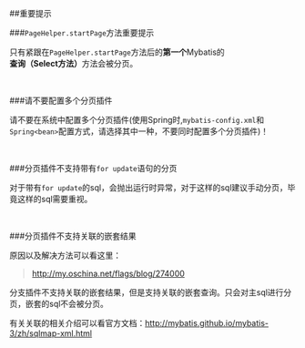 ##重要提示  

###`PageHelper.startPage`方法重要提示

只有紧跟在`PageHelper.startPage`方法后的<b>第一个</b>Mybatis的<b>查询（Select方法）</b>方法会被分页。

<br/>

###请不要配置多个分页插件

请不要在系统中配置多个分页插件(使用Spring时,`mybatis-config.xml`和`Spring<bean>`配置方式，请选择其中一种，不要同时配置多个分页插件)！

<br/>

###分页插件不支持带有`for update`语句的分页

对于带有`for update`的sql，会抛出运行时异常，对于这样的sql建议手动分页，毕竟这样的sql需要重视。

<br/>

###分页插件不支持关联的嵌套结果

原因以及解决方法可以看这里：
>http://my.oschina.net/flags/blog/274000 

分支插件不支持关联的嵌套结果，但是支持关联的嵌套查询。只会对主sql进行分页，嵌套的sql不会被分页。  

有关关联的相关介绍可以看官方文档：http://mybatis.github.io/mybatis-3/zh/sqlmap-xml.html

<br/>